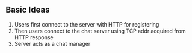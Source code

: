 ## Basic Ideas
1. Users first connect to the server with HTTP for registering
2. Then users connect to the chat server using TCP addr acquired from HTTP response
3. Server acts as a chat manager
